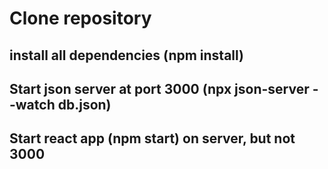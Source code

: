 # Clone repository
## install all dependencies (npm install)
## Start json server at port 3000 (npx json-server --watch db.json)
## Start react app (npm start) on server, but not 3000


